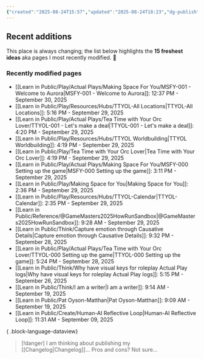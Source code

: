 ```yaml
---
{"created":"2025-08-24T15:57","updated":"2025-08-24T18:23","dg-publish":true,"noteIcon":"signpost","dg-path":"Recent Plantings.md","permalink":"/recent-plantings/","dgPassFrontmatter":true}
---
```


## Recent additions 

This place is always changing; the list below highlights the **15 freshest ideas** aka pages I most recently modified. 🍃

### Recently modified pages
- [[Learn in Public/Play/Actual Plays/Making Space For You/MSFY-001 - Welcome to Aurora\|MSFY-001 - Welcome to Aurora]]: 12:37 PM - September 30, 2025
- [[Learn in Public/Play/Resources/Hubs/TTYOL-All Locations\|TTYOL-All Locations]]: 5:16 PM - September 29, 2025
- [[Learn in Public/Play/Actual Plays/Tea Time with Your Orc Lover/TTYOL-001 - Let's make a deal\|TTYOL-001 - Let's make a deal]]: 4:20 PM - September 29, 2025
- [[Learn in Public/Play/Resources/Hubs/TTYOL Worldbuilding\|TTYOL Worldbuilding]]: 4:19 PM - September 29, 2025
- [[Learn in Public/Play/Tea Time with Your Orc Lover\|Tea Time with Your Orc Lover]]: 4:19 PM - September 29, 2025
- [[Learn in Public/Play/Actual Plays/Making Space For You/MSFY-000 Setting up the game\|MSFY-000 Setting up the game]]: 3:11 PM - September 29, 2025
- [[Learn in Public/Play/Making Space for You\|Making Space for You]]: 2:36 PM - September 29, 2025
- [[Learn in Public/Play/Resources/Hubs/TTYOL-Calendar\|TTYOL-Calendar]]: 2:35 PM - September 29, 2025
- [[Learn in Public/Reference/@GameMasters2025HowRunSandbox\|@GameMasters2025HowRunSandbox]]: 9:28 AM - September 29, 2025
- [[Learn in Public/Think/Capture emotion through Causative Details\|Capture emotion through Causative Details]]: 9:32 PM - September 28, 2025
- [[Learn in Public/Play/Actual Plays/Tea Time with Your Orc Lover/TTYOL-000 Setting up the game\|TTYOL-000 Setting up the game]]: 5:24 PM - September 28, 2025
- [[Learn in Public/Think/Why have visual keys for roleplay Actual Play logs\|Why have visual keys for roleplay Actual Play logs]]: 5:15 PM - September 26, 2025
- [[Learn in Public/Think/I am a writer\|I am a writer]]: 9:14 AM - September 19, 2025
- [[Learn in Public/Pat Oyson-Matthan\|Pat Oyson-Matthan]]: 9:09 AM - September 19, 2025
- [[Learn in Public/Create/Human-AI Reflective Loop\|Human-AI Reflective Loop]]: 11:31 AM - September 09, 2025

{ .block-language-dataview}

> [!danger] I am thinking about publishing my [[Changelog\|Changelog]]... 
> Pros and cons? Not sure...

